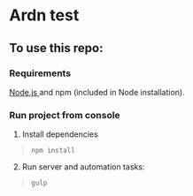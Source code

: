 # Ardn test

## To use this repo:

### Requirements
[ Node.js ](https://nodejs.org/) and npm (included in Node installation).

### Run project from console
1. Install dependencies
>`npm install`

2. Run server and automation tasks:
> `gulp`